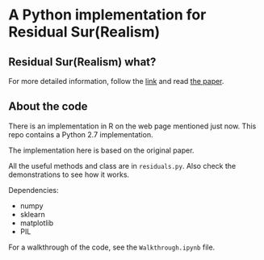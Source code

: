 # A Python implementation for Residual Sur(Realism)

## Residual Sur(Realism) what?

For more detailed information, follow the [link](http://www4.stat.ncsu.edu/~stefanski/NSF_Supported/Hidden_Images/stat_res_plots.html#Download_Data_Sets) and read [the paper](http://www4.stat.ncsu.edu/~stefanski/NSF_Supported/Hidden_Images/Residual_Surrealism_TAS_2007.pdf). 

## About the code

There is an implementation in R on the web page mentioned just now.
This repo contains a Python 2.7 implementation.

The implementation here is based on the original paper.

All the useful methods and class are in `residuals.py`.
Also check the demonstrations to see how it works.

Dependencies:

* numpy
* sklearn
* matplotlib
* PIL

For a walkthrough of the code, see the `Walkthrough.ipynb` file.
